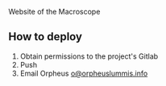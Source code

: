 Website of the Macroscope

## How to deploy

1. Obtain permissions to the project's Gitlab
2. Push
3. Email Orpheus o@orpheuslummis.info